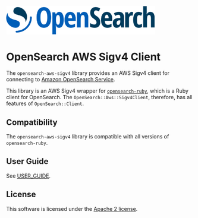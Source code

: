 [<img src="OpenSearch.svg" width="400">](https://opensearch.org)

# OpenSearch AWS Sigv4 Client

The `opensearch-aws-sigv4` library provides an AWS Sigv4 client for connecting to [Amazon OpenSearch Service](https://docs.aws.amazon.com/opensearch-service/index.html).

This library is an AWS Sigv4 wrapper for [`opensearch-ruby`](https://github.com/opensearch-project/opensearch-ruby/tree/main/opensearch-ruby), which is a Ruby client for OpenSearch. The `OpenSearch::Aws::Sigv4Client`, therefore, has all features of `OpenSearch::Client`.

## Compatibility

The `opensearch-aws-sigv4` library is compatible with all versions of `opensearch-ruby`.

## User Guide

See [USER_GUIDE](USER_GUIDE.md).

## License

This software is licensed under the [Apache 2 license](LICENSE).
